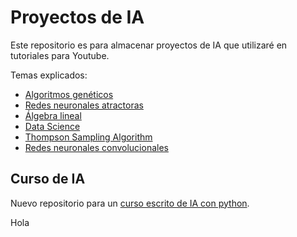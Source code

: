 # Proyectos de IA
Este repositorio es para almacenar proyectos de IA que utilizaré en tutoriales para Youtube.  

Temas explicados:
* [Algoritmos genéticos](./Algoritmos_geneticos/README.md)
* [Redes neuronales atractoras](./ANN/README.md)
* [Álgebra lineal](./Algebra_lineal/README.md)
* [Data Science](./data_science/README.md)
* [Thompson Sampling Algorithm](./ThompsonSampling/Readme.md)
* [Redes neuronales convolucionales](./CNN/Readme.md)

## Curso de IA
Nuevo repositorio para un [curso escrito de IA con python](https://github.com/danielTeniente/curso-IA).

Hola
